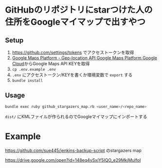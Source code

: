 # GitHubのリポジトリにstarつけた人の住所をGoogleマイマップで出すやつ

## Setup
1. https://github.com/settings/tokens でアクセストークンを取得
2. [Google Maps Platform - Geo-location API Google Maps Platform  Google Cloud](https://cloud.google.com/maps-platform/?&_ga=2.198194155.575401857.1550238051-970206952.1525920064#get-started)からGoogle Maps API KEYを取得
2. `cp .env.example .env`
3. `.env` にアクセストークン/KEYを書くか環境変数で `export` する
4. `bundle install`

## Usage
```sh
bundle exec ruby github_stargazers_map.rb <user_name>/<repo_name>
```

`dist/` にKMLファイルが作られるのでGoogleマイマップにインポートする

# Example
https://github.com/sue445/jenkins-backup-script のstargazers map

https://drive.google.com/open?id=148eq4ySxjY5IQO_e29MkjMulfoI

